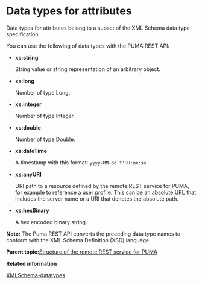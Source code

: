 # Data types for attributes 

Data types for attributes belong to a subset of the XML Schema data type specification.

You can use the following of data types with the PUMA REST API:

-   **xs:string**

    String value or string representation of an arbitrary object.

-   **xs:long**

    Number of type Long.

-   **xs:integer**

    Number of type Integer.

-   **xs:double**

    Number of type Double.

-   **xs:dateTime**

    A timestamp with this format: `yyyy-MM-dd'T'HH:mm:ss`

-   **xs:anyURI**

    URI path to a resource defined by the remote REST service for PUMA, for example to reference a user profile. This can be an absolute URL that includes the server name or a URI that denotes the absolute path.

-   **xs:hexBinary**

    A hex encoded binary string.


**Note:** The Puma REST API converts the preceding data type names to conform with the XML Schema Definition \(XSD\) language.

**Parent topic:**[Structure of the remote REST service for PUMA ](../dev/uprof_rest_gen.md)

**Related information**  


[XMLSchema-datatypes](https://www.w3.org/2001/XMLSchema-datatypes)

